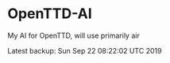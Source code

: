 # OpenTTD-AI
My AI for OpenTTD, will use primarily air

Latest backup: Sun Sep 22 08:22:02 UTC 2019

